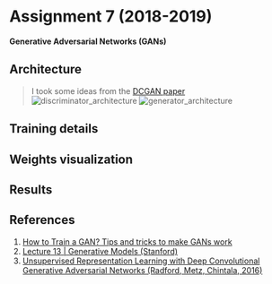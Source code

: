 # Assignment 7 (2018-2019)
__Generative Adversarial Networks (GANs)__

## Architecture
> I took some ideas from the [DCGAN paper](https://arxiv.org/abs/1511.06434)
![discriminator_architecture](./images/discriminator_architecture.png)
![generator_architecture](./images/generator_architecture.png)

## Training details

## Weights visualization

## Results

## References
1. [How to Train a GAN? Tips and tricks to make GANs work](https://github.com/soumith/ganhacks)
2. [Lecture 13 | Generative Models (Stanford)](https://www.youtube.com/watch?v=5WoItGTWV54)
3. [Unsupervised Representation Learning with Deep Convolutional Generative Adversarial Networks (Radford, Metz, Chintala, 2016)](https://arxiv.org/abs/1511.06434)

